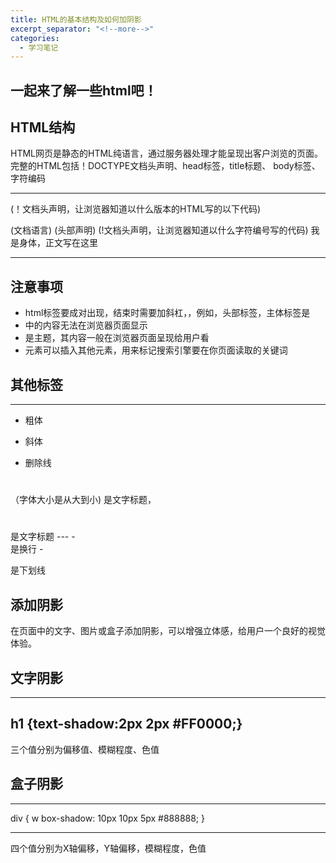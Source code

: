 ```yaml
---
title: HTML的基本结构及如何加阴影
excerpt_separator: "<!--more-->"
categories: 
  - 学习笔记
---
```

## 一起来了解一些html吧！

<!--more-->

## HTML结构
HTML网页是静态的HTML纯语言，通过服务器处理才能呈现出客户浏览的页面。完整的HTML包括！DOCTYPE文档头声明、head标签，title标题、
body标签、字符编码

---
<!DOCTYPE html>
(！文档头声明，让浏览器知道以什么版本的HTML写的以下代码)

<html lang="en">
(文档语言)
	
<head>	
(头部声明)
	
<meta charset="utf-8" />	  
(!文档头声明，让浏览器知道以什么字符编号写的代码)

 <title>我是标题</title>
	  
</head>

<body>
我是身体，正文写在这里
</body>

</html>


---

## 注意事项
- html标签要成对出现，结束时需要加斜杠，，例如<html></html>，头部标签<head></head>，主体标签是<body></body>
- <head></head>中的内容无法在浏览器页面显示
- <body></body>是主题，其内容一般在浏览器页面呈现给用户看
- <meta>元素可以插入其他元素，用来标记搜索引擎要在你页面读取的关键词


## 其他标签
---
- <b></b>粗体

- <i></i>斜体

- <s></s>删除线

 <h1></h1>

 <h2></h2>

 <h3></h3>

 <h4></h4>

 <h5></h5>

 <h6></h6>（字体大小是从大到小)
  
 <title></title>是文字标题，<h1></h6>是文字标题
 ---
- </br>是换行
- <p></p是段落
- <u></u>是下划线

## 添加阴影
在页面中的文字、图片或盒子添加阴影，可以增强立体感，给用户一个良好的视觉体验。

## 文字阴影

---
h1 {text-shadow:2px 2px #FF0000;}
---

三个值分别为偏移值、模糊程度、色值

## 盒子阴影

---
div
{
w
box-shadow: 10px 10px 5px #888888;
}

---

四个值分别为X轴偏移，Y轴偏移，模糊程度，色值








